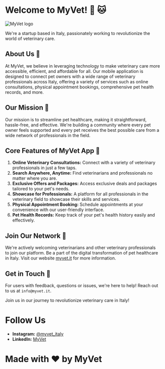 # Welcome to MyVet! :dog: :cat:

![MyVet logo]([URL_of_your_logo](https://avatars.githubusercontent.com/u/138579615?s=200&v=4))

We're a startup based in Italy, passionately working to revolutionize the world of veterinary care.

## About Us :scroll:

At MyVet, we believe in leveraging technology to make veterinary care more accessible, efficient, and affordable for all. Our mobile application is designed to connect pet owners with a wide range of veterinary professionals across Italy, offering a variety of services such as online consultations, physical appointment bookings, comprehensive pet health records, and more.

## Our Mission :dart:

Our mission is to streamline pet healthcare, making it straightforward, hassle-free, and effective. We're building a community where every pet owner feels supported and every pet receives the best possible care from a wide network of professionals in the field.

## Core Features of MyVet App :iphone:

1. **Online Veterinary Consultations:** Connect with a variety of veterinary professionals in just a few taps.
2. **Search Anywhere, Anytime:** Find veterinarians and professionals no matter where you are.
3. **Exclusive Offers and Packages:** Access exclusive deals and packages tailored to your pet's needs.
4. **Showcase for Professionals:** A platform for all professionals in the veterinary field to showcase their skills and services.
5. **Physical Appointment Booking:** Schedule appointments at your convenience with our user-friendly interface.
6. **Pet Health Records:** Keep track of your pet's health history easily and effectively.

## Join Our Network :handshake:

We're actively welcoming veterinarians and other veterinary professionals to join our platform. Be a part of the digital transformation of pet healthcare in Italy. Visit our website [myvet.it](http://myvet.it) for more information.

## Get in Touch :email:

For users with feedback, questions or issues, we're here to help! Reach out to us at `info@myvet.it`.

Join us in our journey to revolutionize veterinary care in Italy!

# Follow Us

- **Instagram:** [@myvet_italy](https://www.instagram.com/myvet_italy/)
- **LinkedIn:** [MyVet](https://it.linkedin.com/company/myvet-italy)

# Made with :heart: by MyVet
